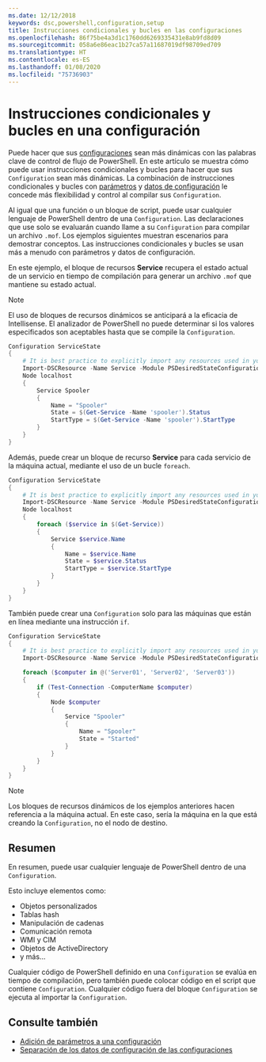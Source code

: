 ```yaml
---
ms.date: 12/12/2018
keywords: dsc,powershell,configuration,setup
title: Instrucciones condicionales y bucles en las configuraciones
ms.openlocfilehash: 86f75be4a3d1c1760dd6269335431e8ab9fd8d09
ms.sourcegitcommit: 058a6e86eac1b27ca57a11687019df98709ed709
ms.translationtype: HT
ms.contentlocale: es-ES
ms.lasthandoff: 01/08/2020
ms.locfileid: "75736903"
---
```

# <a name="conditional-statements-and-loops-in-a-configuration"></a>Instrucciones condicionales y bucles en una configuración

Puede hacer que sus [configuraciones](configurations.md) sean más dinámicas con las palabras clave de control de flujo de PowerShell. En este artículo se muestra cómo puede usar instrucciones condicionales y bucles para hacer que sus `Configuration` sean más dinámicas. La combinación de instrucciones condicionales y bucles con [parámetros](add-parameters-to-a-configuration.md) y [datos de configuración](configData.md) le concede más flexibilidad y control al compilar sus `Configuration`.

Al igual que una función o un bloque de script, puede usar cualquier lenguaje de PowerShell dentro de una `Configuration`.
Las declaraciones que use solo se evaluarán cuando llame a su `Configuration` para compilar un archivo `.mof`. Los ejemplos siguientes muestran escenarios para demostrar conceptos. Las instrucciones condicionales y bucles se usan más a menudo con parámetros y datos de configuración.

En este ejemplo, el bloque de recursos **Service** recupera el estado actual de un servicio en tiempo de compilación para generar un archivo `.mof` que mantiene su estado actual.

> [!NOTE]
> El uso de bloques de recursos dinámicos se anticipará a la eficacia de Intellisense. El analizador de PowerShell no puede determinar si los valores especificados son aceptables hasta que se compile la `Configuration`.

```powershell
Configuration ServiceState
{
    # It is best practice to explicitly import any resources used in your Configurations.
    Import-DSCResource -Name Service -Module PSDesiredStateConfiguration
    Node localhost
    {
        Service Spooler
        {
            Name = "Spooler"
            State = $(Get-Service -Name 'spooler').Status
            StartType = $(Get-Service -Name 'spooler').StartType
        }
    }
}
```

Además, puede crear un bloque de recurso **Service** para cada servicio de la máquina actual, mediante el uso de un bucle `foreach`.

```powershell
Configuration ServiceState
{
    # It is best practice to explicitly import any resources used in your Configurations.
    Import-DSCResource -Name Service -Module PSDesiredStateConfiguration
    Node localhost
    {
        foreach ($service in $(Get-Service))
        {
            Service $service.Name
            {
                Name = $service.Name
                State = $service.Status
                StartType = $service.StartType
            }
        }
    }
}
```

También puede crear una `Configuration` solo para las máquinas que están en línea mediante una instrucción `if`.

```powershell
Configuration ServiceState
{
    # It is best practice to explicitly import any resources used in your Configurations.
    Import-DSCResource -Name Service -Module PSDesiredStateConfiguration

    foreach ($computer in @('Server01', 'Server02', 'Server03'))
    {
        if (Test-Connection -ComputerName $computer)
        {
            Node $computer
            {
                Service "Spooler"
                {
                    Name = "Spooler"
                    State = "Started"
                }
            }
        }
    }
}
```

> [!NOTE]
> Los bloques de recursos dinámicos de los ejemplos anteriores hacen referencia a la máquina actual. En este caso, sería la máquina en la que está creando la `Configuration`, no el nodo de destino.

<!---
Mention Get-DSCConfigurationFromSystem
-->

## <a name="summary"></a>Resumen

En resumen, puede usar cualquier lenguaje de PowerShell dentro de una `Configuration`.

Esto incluye elementos como:

- Objetos personalizados
- Tablas hash
- Manipulación de cadenas
- Comunicación remota
- WMI y CIM
- Objetos de ActiveDirectory
- y más...

Cualquier código de PowerShell definido en una `Configuration` se evalúa en tiempo de compilación, pero también puede colocar código en el script que contiene `Configuration`. Cualquier código fuera del bloque `Configuration` se ejecuta al importar la `Configuration`.

## <a name="see-also"></a>Consulte también

- [Adición de parámetros a una configuración](add-parameters-to-a-configuration.md)
- [Separación de los datos de configuración de las configuraciones](configData.md)

